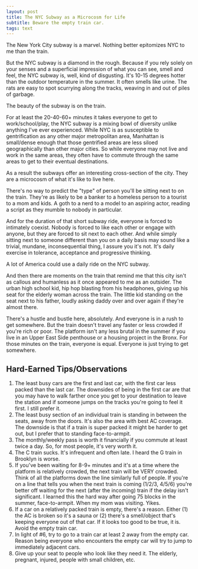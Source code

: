 ```yaml
---
layout: post
title: The NYC Subway as a Microcosm for Life
subtitle: Beware the empty train car.
tags: text
---
```


The New York City subway is a marvel.  Nothing better epitomizes NYC to me than the train.

But the NYC subway is a diamond in the rough.  Because if you rely solely on your senses and a superficial impression of what you can see, smell and feel, the NYC subway is, well, kind of disgusting.  It's 10-15 degrees hotter than the outdoor temperature in the summer.  It often smells like urine.  The rats are easy to spot scurrying along the tracks, weaving in and out of piles of garbage.

The beauty of the subway is on the train.

For at least the 20-40-60+ minutes it takes everyone to get to work/school/play, the NYC subway is a mixing bowl of diversity unlike anything I've ever experienced.  While NYC is as susceptible to gentrification as any other major metropolitan area, Manhattan is small/dense enough that those gentrified areas are less siloed geographically than other major cities.  So while everyone may not live and work in the same areas, they often have to commute through the same areas to get to their eventual destinations.

As a result the subways offer an interesting cross-section of the city.  They are a microcosm of what it's like to live here.

There's no way to predict the "type" of person you'll be sitting next to on the train.  They're as likely to be a banker to a homeless person to a tourist to a mom and kids.  A goth to a nerd to a model to an aspiring actor, reading a script as they mumble to nobody in particular.

And for the duration of that short subway ride, everyone is forced to intimately coexist.  Nobody is forced to like each other or engage with anyone, but they are forced to sit next to each other.  And while simply sitting next to someone different than you on a daily basis may sound like a trivial, mundane, inconsequential thing, I assure you it's not.  It's daily exercise in tolerance, acceptance and progressive thinking.

A lot of America could use a daily ride on the NYC subway.

And then there are moments on the train that remind me that this city isn't as callous and humanless as it once appeared to me as an outsider.  The urban high school kid, hip hop blasting from his headphones, giving up his seat for the elderly woman across the train.  The little kid standing on the seat next to his father, loudly asking daddy over and over again if they're almost there. 

There's a hustle and bustle here, absolutely.  And everyone is in a rush to get somewhere.  But the train doesn't travel any faster or less crowded if you're rich or poor.  The platform isn't any less brutal in the summer if you live in an Upper East Side penthouse or a housing project in the Bronx.  For those minutes on the train, everyone is equal.  Everyone is just trying to get somewhere.

<h2>Hard-Earned Tips/Observations</h2>

<ol>
    <li>
        The least busy cars are the first and last car, with the first car less packed than the last car.  The downsides of being in the first car are that you may have to walk farther once you get to your destination to leave the station and if someone jumps on the tracks you're going to feel it first.  I still prefer it.
    </li>
    <li>
        The least busy section of an individual train is standing in between the seats, away from the doors.  It's also the area with best AC coverage.  The downside is that if a train is super packed it might be harder to get out, but I prefer that to standing face-to-armpit.
    </li>
    <li>
        The monthly/weekly pass is worth it financially if you commute at least twice a day.  So, for most people, it's very worth it.
    </li>
    <li>
        The C train sucks. It's infrequent and often late.  I heard the G train in Brooklyn is worse.
    </li>
    <li>
        If you've been waiting for 8-9+ minutes and it's at a time where the platform is relatively crowded, the next train will be VERY crowded.  Think of all the platforms down the line similarly full of people.  If you're on a line that tells you when the next train is coming (1/2/3, 4/5/6) you're better off waiting for the next (after the incoming) train if the delay isn't significant.  I learned this the hard way after going 75 blocks in the summer, face-to-armpit.  When my mom was visiting.  Yikes.
    </li>
    <li>
        If a car on a relatively packed train is empty, there's a reason.  Either (1) the AC is broken so it's a sauna or (2) there's a smell/object that's keeping everyone out of that car.  If it looks too good to be true, it is.  Avoid the empty train car.
    </li>
    <li>
        In light of #6, try to go to a train car at least 2 away from the empty car.  Reason being everyone who encounters the empty car will try to jump to immediately adjacent cars.
    </li>
    <li>
        Give up your seat to people who look like they need it. The elderly, pregnant, injured, people with small children, etc.
    </li>
</ol>